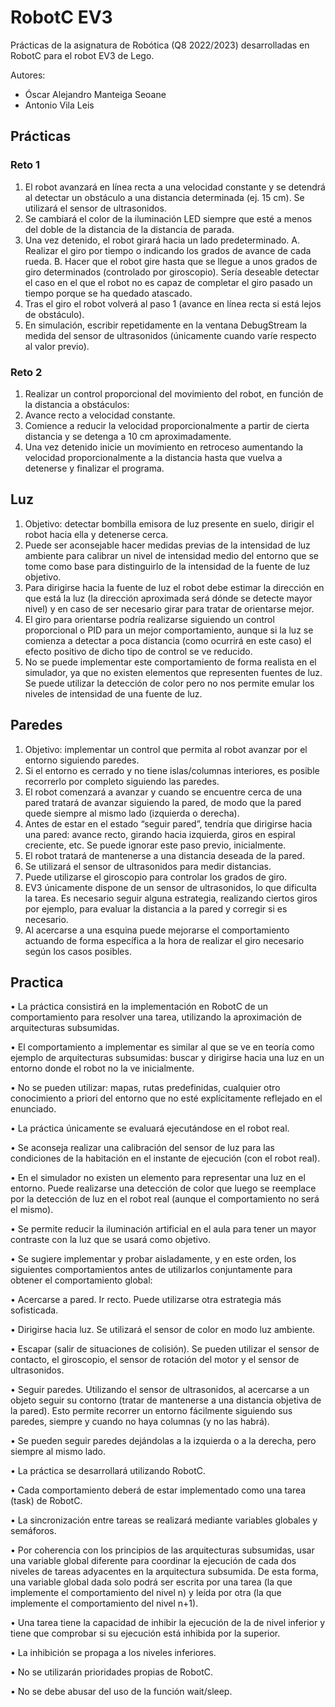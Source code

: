 # RobotC EV3

Prácticas de la asignatura de Robótica (Q8 2022/2023) desarrolladas en RobotC para el robot EV3 de Lego.

Autores:

- Óscar Alejandro Manteiga Seoane
- Antonio Vila Leis

## Prácticas

### Reto 1

1. El robot avanzará en línea recta a una velocidad constante y se detendrá al
detectar un obstáculo a una distancia determinada (ej. 15 cm). Se utilizará el
sensor de ultrasonidos.
2. Se cambiará el color de la iluminación LED siempre que esté a menos del doble de
la distancia de la distancia de parada.
3. Una vez detenido, el robot girará hacia un lado predeterminado.
A. Realizar el giro por tiempo o indicando los grados de avance de cada rueda.
B. Hacer que el robot gire hasta que se llegue a unos grados de giro determinados
(controlado por giroscopio). Sería deseable detectar el caso en el que el robot no es
capaz de completar el giro pasado un tiempo porque se ha quedado atascado.
4. Tras el giro el robot volverá al paso 1 (avance en línea recta si está lejos de
obstáculo).
5. En simulación, escribir repetidamente en la ventana DebugStream la medida del
sensor de ultrasonidos (únicamente cuando varíe respecto al valor previo).

### Reto 2

1. Realizar un control proporcional del movimiento del robot, en función de la distancia a obstáculos:
2. Avance recto a velocidad constante.
3. Comience a reducir la velocidad proporcionalmente a partir de cierta distancia y se detenga a 10 cm aproximadamente.
4. Una vez detenido inicie un movimiento en retroceso aumentando la velocidad proporcionalmente a la distancia hasta que vuelva a detenerse y finalizar el programa.

## Luz

1. Objetivo: detectar bombilla emisora de luz presente en suelo, dirigir el
robot hacia ella y detenerse cerca.
2. Puede ser aconsejable hacer medidas previas de la intensidad de luz ambiente
para calibrar un nivel de intensidad medio del entorno que se tome como base
para distinguirlo de la intensidad de la fuente de luz objetivo.
3. Para dirigirse hacia la fuente de luz el robot debe estimar la dirección en que está
la luz (la dirección aproximada será dónde se detecte mayor nivel) y en caso de
ser necesario girar para tratar de orientarse mejor.
4. El giro para orientarse podría realizarse siguiendo un control proporcional o PID para un
mejor comportamiento, aunque si la luz se comienza a detectar a poca distancia (como
ocurrirá en este caso) el efecto positivo de dicho tipo de control se ve reducido.
5. No se puede implementar este comportamiento de forma realista en el
simulador, ya que no existen elementos que representen fuentes de luz. Se
puede utilizar la detección de color pero no nos permite emular los niveles
de intensidad de una fuente de luz.

## Paredes

1. Objetivo: implementar un control que permita al robot avanzar por el entorno
siguiendo paredes.
2. Si el entorno es cerrado y no tiene islas/columnas interiores, es posible recorrerlo por completo
siguiendo las paredes.
3. El robot comenzará a avanzar y cuando se encuentre cerca de una pared tratará de avanzar
siguiendo la pared, de modo que la pared quede siempre al mismo lado (izquierda o derecha).
4. Antes de estar en el estado “seguir pared”, tendría que dirigirse hacia una pared: avance recto, girando
hacia izquierda, giros en espiral creciente, etc. Se puede ignorar este paso previo, inicialmente.
5. El robot tratará de mantenerse a una distancia deseada de la pared.
6. Se utilizará el sensor de ultrasonidos para medir distancias.
7. Puede utilizarse el giroscopio para controlar los grados de giro.
8. EV3 únicamente dispone de un sensor de ultrasonidos, lo que dificulta la tarea. Es
necesario seguir alguna estrategia, realizando ciertos giros por ejemplo, para evaluar la distancia a la pared y corregir si es necesario.
9. Al acercarse a una esquina puede mejorarse el comportamiento actuando de forma
específica a la hora de realizar el giro necesario según los casos posibles.

## Practica

• La práctica consistirá en la implementación en RobotC de un comportamiento para resolver una
tarea, utilizando la aproximación de arquitecturas subsumidas.

• El comportamiento a implementar es similar al que se ve en teoría como ejemplo de arquitecturas
subsumidas: buscar y dirigirse hacia una luz en un entorno donde el robot no la ve inicialmente.

• No se pueden utilizar: mapas, rutas predefinidas, cualquier otro conocimiento a priori del entorno
que no esté explícitamente reflejado en el enunciado.

• La práctica únicamente se evaluará ejecutándose en el robot real.

• Se aconseja realizar una calibración del sensor de luz para las condiciones de la habitación en el
instante de ejecución (con el robot real).

• En el simulador no existen un elemento para representar una luz en el entorno. Puede
realizarse una detección de color que luego se reemplace por la detección de luz en el robot
real (aunque el comportamiento no será el mismo).

• Se permite reducir la iluminación artificial en el aula para tener un mayor contraste con la luz
que se usará como objetivo.

• Se sugiere implementar y probar aisladamente, y en este orden, los siguientes
comportamientos antes de utilizarlos conjuntamente para obtener el comportamiento
global:

• Acercarse a pared. Ir recto. Puede utilizarse otra estrategia más sofisticada.

• Dirigirse hacia luz. Se utilizará el sensor de color en modo luz ambiente.

• Escapar (salir de situaciones de colisión). Se pueden utilizar el sensor de
contacto, el giroscopio, el sensor de rotación del motor y el sensor de ultrasonidos.

• Seguir paredes. Utilizando el sensor de ultrasonidos, al acercarse a un objeto
seguir su contorno (tratar de mantenerse a una distancia objetiva de la pared). Esto
permite recorrer un entorno fácilmente siguiendo sus paredes, siempre y cuando no
haya columnas (y no las habrá).

• Se pueden seguir paredes dejándolas a la izquierda o a la derecha, pero
siempre al mismo lado.

• La práctica se desarrollará utilizando RobotC.

• Cada comportamiento deberá de estar implementado como una tarea (task) de RobotC.

• La sincronización entre tareas se realizará mediante variables globales y semáforos.

• Por coherencia con los principios de las arquitecturas subsumidas, usar una variable global
diferente para coordinar la ejecución de cada dos niveles de tareas adyacentes en la
arquitectura subsumida. De esta forma, una variable global dada solo podrá ser escrita por una
tarea (la que implemente el comportamiento del nivel n) y leída por otra (la que implemente el
comportamiento del nivel n+1).

• Una tarea tiene la capacidad de inhibir la ejecución de la de nivel inferior y tiene que
comprobar si su ejecución está inhibida por la superior.

• La inhibición se propaga a los niveles inferiores.

• No se utilizarán prioridades propias de RobotC.

• No se debe abusar del uso de la función wait/sleep.
